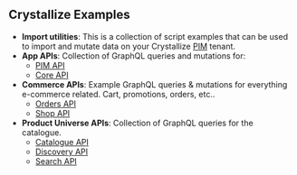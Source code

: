 ## Crystallize Examples

- **Import utilities**: This is a collection of script examples that can be used to import and mutate data on your Crystallize [PIM](https://crystallize.com/product/product-information-management) tenant.
- **App APIs**: Collection of GraphQL queries and mutations for:
  - [PIM API](./app-apis/pim-api/)
  - [Core API](./app-apis/core-api/)
- **Commerce APIs**: Example GraphQL queries & mutations for everything e-commerce related. Cart, promotions, orders, etc..
  - [Orders API](./commerce-apis/orders-api/)
  - [Shop API](./commerce-apis/shop-api/)
- **Product Universe APIs**: Collection of GraphQL queries for the catalogue.
  - [Catalogue API](./product-universe-apis/catalogue-api/)
  - [Discovery API](./product-universe-apis/discovery-api/)
  - [Search API](./product-universe-apis/search-api/)
